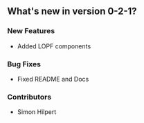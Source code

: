## What's new in version 0-2-1?

### New Features

* Added LOPF components

### Bug Fixes

* Fixed README and Docs

### Contributors

* Simon Hilpert
